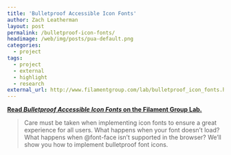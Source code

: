 ```yaml
---
title: 'Bulletproof Accessible Icon Fonts'
author: Zach Leatherman
layout: post
permalink: /bulletproof-icon-fonts/
headimage: /web/img/posts/pua-default.png
categories:
  - project
tags:
  - project
  - external
  - highlight
  - research
external_url: http://www.filamentgroup.com/lab/bulletproof_icon_fonts.html
---
```


[**Read *Bulletproof Accessible Icon Fonts* on the Filament Group Lab.**](http://www.filamentgroup.com/lab/bulletproof_icon_fonts.html)

> Care must be taken when implementing icon fonts to ensure a great experience for all users. What happens when your font doesn’t load? What happens when @font-face isn’t supported in the browser? We’ll show you how to implement bulletproof font icons.
